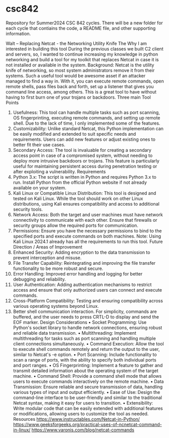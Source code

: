 # csc842
Repository for Summer2024 CSC 842 cycles. There will be a new folder for each cycle that contiains the code, a README file, and other supporting information.

Walt  – Replacing Netcat - the Networking Utility Knife
The Why I am interested in building this tool
During the previous classes we built C2 client and servers, so, I wanted to continue increasing my knowledge in python networking and build a tool for my toolkit that replaces Netcat in case it is not installed or available in the system.
Background:
Netcat is the utility knife of networking, so most system administrators remove it from their systems. Such a useful tool would be awesome asset if an attacker managed to find a way in. With it, you can execute remote commands, open remote shells, pass files back and forth, set up a listener that gives you command line access, among others. This is a great tool to have without having to first burn one of your trojans or backdoors. 
Three main Tool Points
1.	Usefulness: This tool can handle multiple tasks such as port scanning, OS fingerprinting, executing remote commands, and setting up remote shell. Due to the lack of time, I only implemented some of the features.
2.	Customizability: Unlike standard Netcat, this Python implementation can be easily modified and extended to suit specific needs and requirements. Users can add new features or adjust existing ones to better fit their use cases.
3.	Secondary Access: The tool is invaluable for creating a secondary access point in case of a compromised system, without needing to deploy more intrusive backdoors or trojans. This feature is particularly useful for maintaining persistent access during penetration testing or after exploiting a vulnerability.
Requirements
1.	Python 3.x: The script is written in Python and requires Python 3.x to run. Install Python from the official Python website if not already available on your system.
2.	Kali Linux or Compatible Linux Distribution: This tool is designed and tested on Kali Linux. While the tool should work on other Linux distributions, using Kali ensures compatibility and access to additional security tools.
3.	Network Access: Both the target and user machines must have network connectivity to communicate with each other. Ensure that firewalls or security groups allow the required ports for communication.
4.	Permissions: Ensure you have the necessary permissions to bind to the specified ports and execute commands on both machines.
Note: Using Kali Linux 2024.1 already has all the requirements to run this tool.
Future Direction / Areas of Improvement
1.	Enhanced Security: Adding encryption to the data transmission to prevent interception and misuse.
2.	File Transfer Capability: Reintegrating and improving the file transfer functionality to be more robust and secure.
3.	Error Handling: Improved error handling and logging for better debugging and reliability.
4.	User Authentication: Adding authentication mechanisms to restrict access and ensure that only authorized users can connect and execute commands.
5.	Cross-Platform Compatibility: Testing and ensuring compatibility across various operating systems beyond Linux.
6.	Better shell communication interaction. For simplicity, commands are buffered, and the user needs to press CRTL-D to display and send the EOF marker.
Design Considerations
•	Socket Programming: Use Python's socket library to handle network connections, ensuring robust and reliable data transmission.
•	Multithreading: Implement multithreading for tasks such as port scanning and handling multiple client connections simultaneously.
•	Command Execution: Allow the tool to execute shell commands remotely and return the output to the user, similar to Netcat's -e option.
•	Port Scanning: Include functionality to scan a range of ports, with the ability to specify both individual ports and port ranges.
•	OS Fingerprinting: Implement a feature to gather and transmit detailed information about the operating system of the target machine.
•	Command Shell: Provide a command shell mode that allows users to execute commands interactively on the remote machine.
•	Data Transmission: Ensure reliable and secure transmission of data, handling various types of input and output efficiently.
•	Ease of Use: Design the command-line interface to be user-friendly and similar to the traditional Netcat syntax, making it easy for users to transition.
•	Extensibility: Write modular code that can be easily extended with additional features or modifications, allowing users to customize the tool as needed.
Resources
https://www.instructables.com/Netcat-in-Python/
https://www.geeksforgeeks.org/practical-uses-of-ncnetcat-command-in-linux/
https://www.varonis.com/blog/netcat-commands
